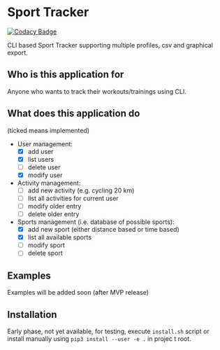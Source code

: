 # Sport Tracker
[![Codacy Badge](https://api.codacy.com/project/badge/Grade/ca363f6ca1cb41039719ce9c5f947142)](https://www.codacy.com/app/miskopo/sport-tracker?utm_source=github.com&amp;utm_medium=referral&amp;utm_content=cathelyn/sport-tracker&amp;utm_campaign=Badge_Grade)

CLI based Sport Tracker supporting multiple profiles, csv and graphical export.

## Who is this application for
Anyone who wants to track their workouts/trainings using CLI.

## What does this application do
(ticked means implemented)
- User management:
    - [x] add user
    - [x] list users
    - [ ] delete user
    - [x] modify user
- Activity management:
    - [ ] add new activity (e.g. cycling 20 km)
    - [ ] list all activities for current user
    - [ ] modify older entry
    - [ ] delete older entry
- Sports management (i.e. database of possible sports):
    - [x] add new sport (either distance based or time based)
    - [x] list all available sports
    - [ ] modify sport
    - [ ] delete sport
    
 ## Examples
 Examples will be added soon (after MVP release)
 
 ## Installation
Early phase, not yet available, for testing, execute `install.sh` script or 
install manually using `pip3 install --user -e .` in projec t root.
